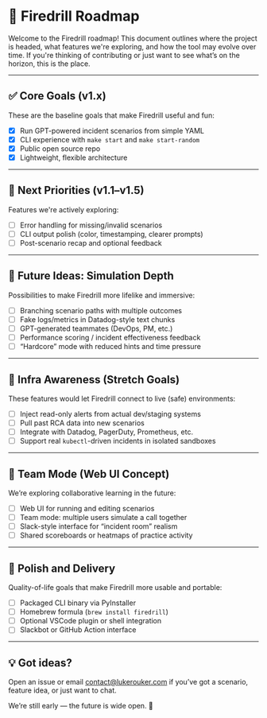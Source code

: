 # 🧭 Firedrill Roadmap

Welcome to the Firedrill roadmap! This document outlines where the project is headed, what features we're exploring, and how the tool may evolve over time. If you're thinking of contributing or just want to see what’s on the horizon, this is the place.

---

## ✅ Core Goals (v1.x)

These are the baseline goals that make Firedrill useful and fun:

- [x] Run GPT-powered incident scenarios from simple YAML
- [x] CLI experience with `make start` and `make start-random`
- [x] Public open source repo
- [x] Lightweight, flexible architecture

---

## 🔭 Next Priorities (v1.1–v1.5)

Features we're actively exploring:

- [ ] Error handling for missing/invalid scenarios
- [ ] CLI output polish (color, timestamping, clearer prompts)
- [ ] Post-scenario recap and optional feedback

---

## 🧠 Future Ideas: Simulation Depth

Possibilities to make Firedrill more lifelike and immersive:

- [ ] Branching scenario paths with multiple outcomes
- [ ] Fake logs/metrics in Datadog-style text chunks
- [ ] GPT-generated teammates (DevOps, PM, etc.)
- [ ] Performance scoring / incident effectiveness feedback
- [ ] “Hardcore” mode with reduced hints and time pressure

---

## 🔌 Infra Awareness (Stretch Goals)

These features would let Firedrill connect to live (safe) environments:

- [ ] Inject read-only alerts from actual dev/staging systems
- [ ] Pull past RCA data into new scenarios
- [ ] Integrate with Datadog, PagerDuty, Prometheus, etc.
- [ ] Support real `kubectl`-driven incidents in isolated sandboxes

---

## 👥 Team Mode (Web UI Concept)

We’re exploring collaborative learning in the future:

- [ ] Web UI for running and editing scenarios
- [ ] Team mode: multiple users simulate a call together
- [ ] Slack-style interface for “incident room” realism
- [ ] Shared scoreboards or heatmaps of practice activity

---

## 🎁 Polish and Delivery

Quality-of-life goals that make Firedrill more usable and portable:

- [ ] Packaged CLI binary via PyInstaller
- [ ] Homebrew formula (`brew install firedrill`)
- [ ] Optional VSCode plugin or shell integration
- [ ] Slackbot or GitHub Action interface

---

## 💡 Got ideas?

Open an issue or email [contact@lukerouker.com](mailto:contact@lukerouker.com) if you’ve got a scenario, feature idea, or just want to chat.

We’re still early — the future is wide open. 🚒
